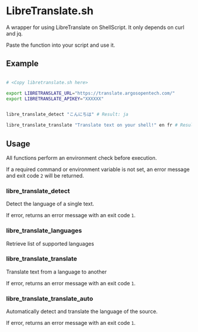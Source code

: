 # LibreTranslate.sh

A wrapper for using LibreTranslate on ShellScript. It only depends on curl and jq.

Paste the function into your script and use it.


## Example

```bash

# <Copy libretranslate.sh here>

export LIBRETRANSLATE_URL="https://translate.argosopentech.com/"
export LIBRETRANSLATE_APIKEY="XXXXXX"


libre_translate_detect "こんにちは" # Result: ja

libre_translate_translate "Translate text on your shell!" en fr # Result: Traduisez le texte sur votre coquille !

```

## Usage

All functions perform an environment check before execution.

If a required command or environment variable is not set, an error message and exit code `2` will be returned.

### libre_translate_detect <Text>

Detect the language of a single text.

If error, returns an error message with an exit code `1`.

### libre_translate_languages

Retrieve list of supported languages

### libre_translate_translate <Text> <Source Lang> <Target Lang>

Translate text from a language to another

If error, returns an error message with an exit code `1`.

### libre_translate_translate_auto <Text> <Target Lang>

Automatically detect and translate the language of the source.

If error, returns an error message with an exit code `1`.
